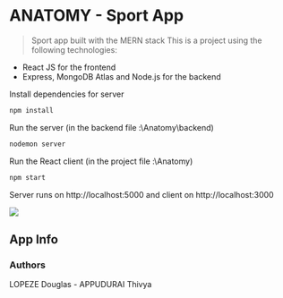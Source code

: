 # ANATOMY - Sport App

> Sport app built with the MERN stack
This is a project using the following technologies:
- React JS for the frontend
- Express, MongoDB Atlas and Node.js for the backend


Install dependencies for server
```bash
npm install
```
Run the server (in the backend file :\Anatomy\backend)
```bash
nodemon server
```
Run the React client (in the project file :\Anatomy)
```bash
npm start
```
Server runs on http://localhost:5000 and client on http://localhost:3000

<img id="screenshot" src="/src/components/Pages/Sport/anatomy.gif">

## App Info

### Authors

LOPEZE Douglas - APPUDURAI Thivya
